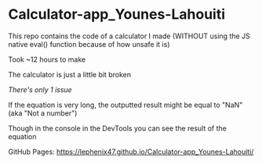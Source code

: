 # Calculator-app_Younes-Lahouiti

This repo contains the code of a calculator I made (WITHOUT using the JS native eval() function because of how unsafe it is)

Took ~12 hours to make

The calculator is just a little bit broken

_There's only 1 issue_

If the equation is very long, the outputted result might be equal to "NaN" (aka "Not a number")

Though in the console in the DevTools you can see the result of the equation


GitHub Pages: https://lephenix47.github.io/Calculator-app_Younes-Lahouiti/
